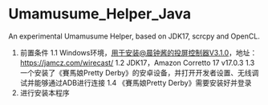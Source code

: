 # Umamusume_Helper_Java

An experimental Umamusume Helper, based on JDK17, scrcpy and OpenCL.

1. 前置条件
   1.1 Windows环境，用于安装@晨钟酱的投屏控制器V3.1.0，地址：https://jamcz.com/wirecast/
   1.2 JDK17，Amazon Corretto 17 v17.0.3
   1.3 一个安装了《賽馬娘Pretty Derby》的安卓设备，并打开开发者设置、无线调试并能够通过ADB进行连接
   1.4 《賽馬娘Pretty Derby》需要安装好并登录
2. 进行安装本程序

